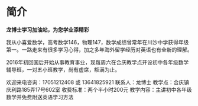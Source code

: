# 简介

**龙博士学习加油站，为您学业添精彩**

我从小喜爱数学，高考数学146，物理147，数学成绩曾常年在川沙中学获得年级第一。一路走来有很多学习心得，加之多年海外留学经历对英语也有全新的理解。

2016年初回国后开始从事教育事业，现每周六在合庆教学点开设初中各年级数学辅导班，一对五小班教学，尚有虚席，额满为止。

欢迎来电咨询：17051212408 或 13641825921
联系人：龙博士
教学点：合庆镇庆利路185弄17号602室
收费标准：两个半小时200元
教学内容：主讲初中各年级数学并免费附送英语学习方法